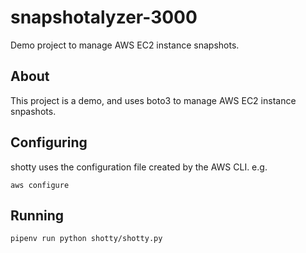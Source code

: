 # snapshotalyzer-3000
Demo project to manage AWS EC2 instance snapshots.

## About

This project is a demo, and uses boto3 to manage AWS EC2 instance snpashots.

## Configuring

shotty uses the configuration file created by the AWS CLI. e.g.

`aws configure`

## Running

`pipenv run python shotty/shotty.py`
